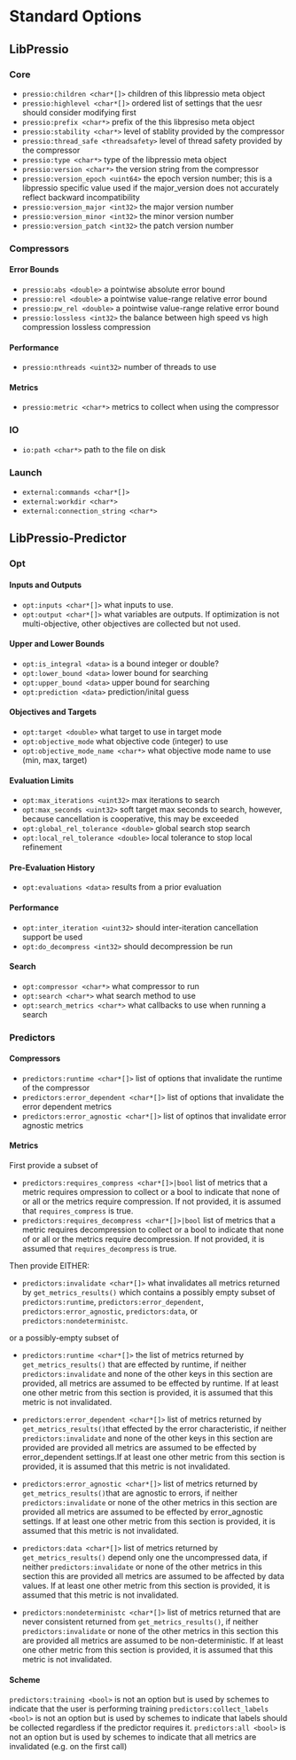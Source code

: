 # Standard Options

## LibPressio

### Core

+ `pressio:children <char*[]>` children of this libpressio meta object
+ `pressio:highlevel <char*[]>` ordered list of settings that the uesr should consider modifying first
+ `pressio:prefix <char*>` prefix of the this libpresiso meta object
+ `pressio:stability <char*>` level of stablity provided by the compressor
+ `pressio:thread_safe <threadsafety>` level of thread safety provided by the compressor
+ `pressio:type <char*>` type of the libpressio meta object
+ `pressio:version <char*>` the version string from the compressor
+ `pressio:version_epoch <uint64>` the epoch version number; this is a libpressio specific value used if the major_version does not accurately reflect backward incompatibility
+ `pressio:version_major <int32>` the major version number
+ `pressio:version_minor <int32>` the minor version number
+ `pressio:version_patch <int32>` the patch version number

### Compressors

#### Error Bounds

+ `pressio:abs <double>` a pointwise absolute error bound
+ `pressio:rel <double>` a pointwise value-range relative error bound
+ `pressio:pw_rel <double>` a pointwise value-range relative error bound
+ `pressio:lossless <int32>` the balance between high speed vs high compression lossless compression

#### Performance

+ `pressio:nthreads <uint32>` number of threads to use

#### Metrics

+ `pressio:metric <char*>` metrics to collect when using the compressor


### IO

+ `io:path <char*>` path to the file on disk

### Launch

+ `external:commands <char*[]>`
+ `external:workdir <char*>`
+ `external:connection_string <char*>`

## LibPressio-Predictor 

### Opt 

#### Inputs and Outputs

+ `opt:inputs <char*[]>` what inputs to use.
+ `opt:output <char*[]>` what variables are outputs.  If optimization is not multi-objective, other objectives are collected but not used.

#### Upper and Lower Bounds

+ `opt:is_integral <data>` is a bound integer or double?
+ `opt:lower_bound <data>` lower bound for searching
+ `opt:upper_bound <data>` upper bound for searching
+ `opt:prediction <data>` prediction/inital guess

#### Objectives and Targets

+ `opt:target <double>` what target to use in target mode
+ `opt:objective_mode` what objective code (integer) to use
+ `opt:objective_mode_name <char*>` what objective mode name to use (min, max, target)

#### Evaluation Limits

+ `opt:max_iterations <uint32>` max iterations to search
+ `opt:max_seconds <uint32>` soft target max seconds to search, however, because cancellation is cooperative, this may be exceeded
+ `opt:global_rel_tolerance <double>` global search stop search
+ `opt:local_rel_tolerance <double>` local tolerance to stop local refinement

#### Pre-Evaluation History

+ `opt:evaluations <data>` results from a prior evaluation

#### Performance

+ `opt:inter_iteration <uint32>` should inter-iteration cancellation support be used
+ `opt:do_decompress <int32>` should decompression be run

#### Search

+ `opt:compressor <char*>` what compressor to run
+ `opt:search <char*>` what search method to use
+ `opt:search_metrics <char*>` what callbacks to use when running a search


### Predictors


#### Compressors

+ `predictors:runtime <char*[]>` list of options that invalidate the runtime of the compressor
+ `predictors:error_dependent <char*[]>` list of options that invalidate the error dependent metrics
+ `predictors:error_agnostic <char*[]>` list of optinos that invalidate error agnostic metrics

#### Metrics

First  provide a subset of

+ `predictors:requires_compress <char*[]>|bool` list of metrics that a metric requires ompression to collect or a bool to indicate that none of or all or the metrics require compression.  If not provided, it is assumed that `requires_compress` is true.
+ `predictors:requires_decompress <char*[]>|bool` list of metrics that a metric requires decompression to collect or a bool to indicate that none of or all or the metrics require decompression. If not provided, it is assumed that `requires_decompress` is true.


Then provide EITHER:

+ `predictors:invalidate <char*[]>` what invalidates all metrics returned by `get_metrics_results()` which contains a possibly empty subset of `predictors:runtime`, `predictors:error_dependent`, `predictors:error_agnostic`, `predictors:data`, or `predictors:nondeterministc`.

or a possibly-empty subset of

+ `predictors:runtime <char*[]>` the list of metrics returned by `get_metrics_results()` that are effected by runtime, if neither `predictors:invalidate` and none of the other keys in this section are provided, all metrics are assumed to be effected by runtime.  If at least one other metric from this section is provided, it is assumed that this metric is not invalidated.
+ `predictors:error_dependent <char*[]>` list of metrics returned by `get_metrics_results()`that effected by the error characteristic, if neither `predictors:invalidate` and none of the other keys in this section are provided are provided all metrics are assumed to be effected by error_dependent settings.If at least one other metric from this section is provided, it is assumed that this metric is not invalidated.

+ `predictors:error_agnostic <char*[]>` list of metrics returned by `get_metrics_results()`that are agnostic to errors, if neither `predictors:invalidate` or none of the other metrics in this section are provided all metrics are assumed to be effected by error_agnostic settings. If at least one other metric from this section is provided, it is assumed that this metric is not invalidated.

+ `predictors:data <char*[]>` list of metrics returned by `get_metrics_results()` depend only one the uncompressed data, if neither `predictors:invalidate` or none of the other metrics in this section this are provided all metrics are assumed to be affected by data values. If at least one other metric from this section is provided, it is assumed that this metric is not invalidated.

+ `predictors:nondeterministc <char*[]>` list of metrics returned that are never consistent returned from `get_metrics_results()`, if neither `predictors:invalidate` or none of the other metrics in this section this are provided all metrics are assumed to be non-deterministic. If at least one other metric from this section is provided, it is assumed that this metric is not invalidated.




#### Scheme

`predictors:training <bool>` is not an option but is used by schemes to indicate that the user is performing training 
`predictors:collect_labels <bool>` is not an option but is used by schemes to indicate that labels should be collected regardless if the predictor requires it.
`predictors:all <bool>` is not an option but is used by schemes to indicate that all metrics are invalidated (e.g. on the first call)
